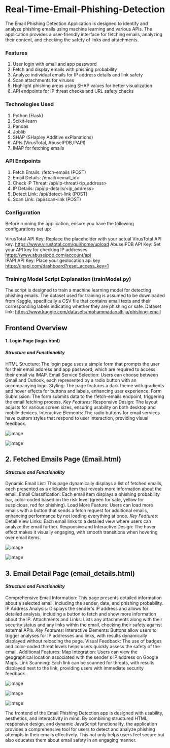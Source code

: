 # Real-Time-Email-Phishing-Detection
The Email Phishing Detection Application is designed to identify and analyze phishing emails using machine learning and various APIs. The application provides a user-friendly interface for fetching emails, analyzing their content, and checking the safety of links and attachments.

### Features
1. User login with email and app password
2. Fetch and display emails with phishing probability
3. Analyze individual emails for IP address details and link safety
4. Scan attachments for viruses
5. Highlight phishing areas using SHAP values for better visualization
6. API endpoints for IP threat checks and URL safety checks

### Technologies Used
1. Python (Flask)
2. Scikit-learn
3. Pandas
4. Joblib
5. SHAP (SHapley Additive exPlanations)
6. APIs (VirusTotal, AbuseIPDB,IPAPI)
7. IMAP for fetching emails

### API Endpoints
1. Fetch Emails: /fetch-emails (POST)
2. Email Details: /email/<email_id>
3. Check IP Threat: /api/ip-threat/<ip_address>
4. IP Details: /api/ip-details/<ip_address>
5. Detect Link: /api/detect-link (POST)
6. Scan Link: /api/scan-link (POST)

### Configuration
Before running the application, ensure you have the following configurations set up:

VirusTotal API Key: Replace the placeholder with your actual VirusTotal API key.
https://www.virustotal.com/gui/home/upload
AbuseIPDB API Key: Set your API key for checking IP addresses.
https://www.abuseipdb.com/account/api  <br> 
IPAPI API Key: Place your geolocation api key <br>
https://ipapi.com/dashboard?reset_access_key=1

### Training Model Script Explanation (trainModel.py)
The script is designed to train a machine learning model for detecting phishing emails. The dataset used for training is assumed to be downloaded from Kaggle, specifically a CSV file that contains email texts and their corresponding labels indicating whether they are phishing or safe.
Dataset link: https://www.kaggle.com/datasets/mohammadaoalhija/phishing-email

## Frontend Overview
#### 1. Login Page (login.html)
#### *Structure and Functionality*
HTML Structure: The login page uses a simple form that prompts the user for their email address and app password, which are required to access their email via IMAP.
Email Service Selection: Users can choose between Gmail and Outlook, each represented by a radio button with an accompanying logo.
Styling: The page features a dark theme with gradients and hover effects for buttons and labels, enhancing user experience.
Form Submission: The form submits data to the /fetch-emails endpoint, triggering the email fetching process.
*Key Features:*
Responsive Design: The layout adjusts for various screen sizes, ensuring usability on both desktop and mobile devices.
Interactive Elements: The radio buttons for email services have custom styles that respond to user interaction, providing visual feedback.

![image](https://github.com/user-attachments/assets/8c0735cc-9554-482e-9d35-23103331783e)

![image](https://github.com/user-attachments/assets/80c8190a-4a65-49de-ae72-89727c1696e8)


## 2. Fetched Emails Page (Email.html)
#### *Structure and Functionality*
Dynamic Email List: This page dynamically displays a list of fetched emails, each presented as a clickable item that reveals more information about the email.
Email Classification: Each email item displays a phishing probability bar, color-coded based on the risk level (green for safe, yellow for suspicious, red for phishing).
Load More Feature: Users can load more emails with a button that sends a fetch request for additional emails, enhancing performance by not loading everything at once.
*Key Features:*
Detail View Links: Each email links to a detailed view where users can analyze the email further.
Responsive and Interactive Design: The hover effect makes it visually engaging, with smooth transitions when hovering over email items.

![image](https://github.com/user-attachments/assets/604b903d-83fb-4139-8112-49b9e43b5e6d)

![image](https://github.com/user-attachments/assets/31ede819-0cb2-48d6-b7bd-18778086e5cd)

## 3. Email Detail Page (email_details.html)
#### *Structure and Functionality*
Comprehensive Email Information: This page presents detailed information about a selected email, including the sender, date, and phishing probability.
IP Address Analysis: Displays the sender's IP address and allows for detailed analysis, including a button to fetch and show more information about the IP.
Attachments and Links: Lists any attachments along with their security status and any links within the email, checking their safety against external APIs.
*Key Features:*
Interactive Elements: Buttons allow users to trigger analyses for IP addresses and links, with results dynamically displayed without reloading the page.
Visual Feedback: The use of badges and color-coded threat levels helps users quickly assess the safety of the email.
Additional Features:
Map Integration: Users can view the geographical location associated with the sender's IP address on Google Maps.
Link Scanning: Each link can be scanned for threats, with results displayed next to the link, providing users with immediate security feedback.

![image](https://github.com/user-attachments/assets/ea2e8b43-b734-49ab-bbb7-caa1c19520fc)

![image](https://github.com/user-attachments/assets/fd59ad96-e21e-44c0-8551-961194872ce0)

![image](https://github.com/user-attachments/assets/143632ea-ce63-44ac-b48d-fd205103dc7e)

The frontend of the Email Phishing Detection app is designed with usability, aesthetics, and interactivity in mind. By combining structured HTML, responsive design, and dynamic JavaScript functionality, the application provides a comprehensive tool for users to detect and analyze phishing attempts in their emails effectively. This not only helps users feel secure but also educates them about email safety in an engaging manner.
